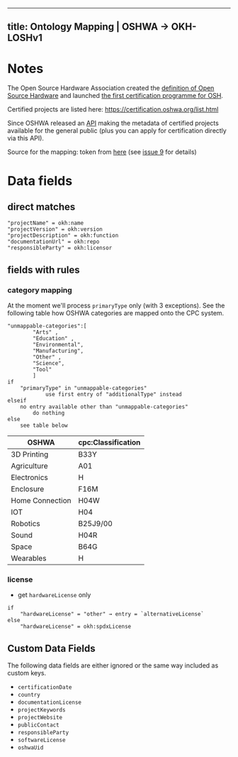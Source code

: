 <!--
SPDX-FileCopyrightText: 2021 Martin Häuer <martin.haeuer@ose-germany.de>
SPDX-FileCopyrightText: 2021 Robin Vobruba <hoijui.quaero@gmail.com>

SPDX-License-Identifier: GPL-3.0-or-later
-->

---
title: Ontology Mapping | OSHWA → OKH-LOSHv1
---

# Notes

The Open Source Hardware Association created the [definition of Open Source Hardware](https://www.oshwa.org/definition)
and launched [the first certification programme for OSH](https://certification.oshwa.org/).

Certified projects are listed here: <https://certification.oshwa.org/list.html>

Since OSHWA released an [API](https://certificationapi.oshwa.org/)
making the metadata of certified projects available for the general public
(plus you can apply for certification directly via this API).

Source for the mapping: token from [here](https://certificationapi.oshwa.org/)
(see [issue 9](https://github.com/OPEN-NEXT/LOSH/issues/9#issuecomment-733939646)
for details)

# Data fields

## direct matches

```
"projectName" = okh:name
"projectVersion" = okh:version
"projectDescription" = okh:function
"documentationUrl" = okh:repo
"responsibleParty" = okh:licensor
```

## fields with rules

### category mapping

At the moment we'll process `primaryType` only (with 3 exceptions).
See the following table how OSHWA categories are mapped onto the CPC system.

```
"unmappable-categories":[
        "Arts" ,
        "Education" ,
        "Environmental",
        "Manufacturing",
        "Other" ,
        "Science",
        "Tool"
        ]
if
    "primaryType" in "unmappable-categories"
            use first entry of "additionalType" instead
elseif
    no entry available other than "unmappable-categories"
        do nothing
else
    see table below
```

| OSHWA           | cpc:Classification |
|-----------------|--------------------|
| 3D Printing     | B33Y               |
| Agriculture     | A01                |
| Electronics     | H                  |
| Enclosure       | F16M               |
| Home Connection | H04W               |
| IOT             | H04                |
| Robotics        | B25J9/00           |
| Sound           | H04R               |
| Space           | B64G               |
| Wearables       | H                  |

### license

- get `hardwareLicense` only

```
if
    "hardwareLicense" = "other" → entry = `alternativeLicense`
else
    "hardwareLicense" = okh:spdxLicense
```

## Custom Data Fields

The following data fields are either ignored or the same way included as custom keys.

- `certificationDate`
- `country`
- `documentationLicense`
- `projectKeywords`
- `projectWebsite`
- `publicContact`
- `responsibleParty`
- `softwareLicense`
- `oshwaUid`
